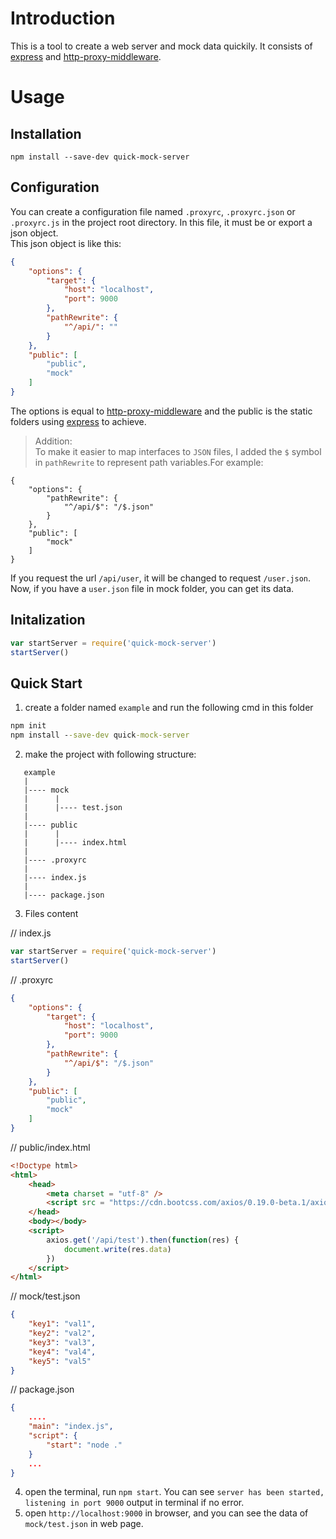 # Introduction
This is a tool to create a web server and mock data quickily. It consists of [express](https://github.com/expressjs/express) and [http-proxy-middleware](https://github.com/chimurai/http-proxy-middleware).  

# Usage
## Installation
`npm install --save-dev quick-mock-server`
## Configuration
You can create a configuration file named `.proxyrc`, `.proxyrc.json` or `.proxyrc.js` in the project root directory. In this file, it must be or export a json object.   
This json object is like this:
```json
{
    "options": {
        "target": {
            "host": "localhost",
            "port": 9000
        },
        "pathRewrite": {
            "^/api/": ""
        }
    },
    "public": [
        "public",
        "mock"
    ]
}
```
The options is equal to [http-proxy-middleware](https://github.com/chimurai/http-proxy-middleware) and the public is the static folders using [express](https://github.com/expressjs/express) to achieve.

> Addition:  
To make it easier to map interfaces to `JSON` files, I added the `$` symbol in `pathRewrite` to represent path variables.For example:
```
{
    "options": {
        "pathRewrite": {
            "^/api/$": "/$.json"
        }
    },
    "public": [
        "mock"
    ]
}
```
If you request the url `/api/user`, it will be changed to request `/user.json`. Now, if you have a `user.json` file in mock folder, you can get its data.


## Initalization
```js
var startServer = require('quick-mock-server')
startServer()
```

## Quick Start
1. create a folder named `example` and run the following cmd in this folder
```cmd
npm init
npm install --save-dev quick-mock-server
```
2. make the project with following structure:
```
   example
   |
   |---- mock
   |      |
   |      |---- test.json
   |
   |---- public
   |      |
   |      |---- index.html
   |
   |---- .proxyrc
   |
   |---- index.js
   |
   |---- package.json
```
3. Files content  

// index.js
```js
var startServer = require('quick-mock-server')
startServer()
```
// .proxyrc
```json
{
    "options": {
        "target": {
            "host": "localhost",
            "port": 9000
        },
        "pathRewrite": {
            "^/api/$": "/$.json"
        }
    },
    "public": [
        "public",
        "mock"
    ]
}
```
// public/index.html
```html
<!Doctype html>
<html>
    <head>
        <meta charset = "utf-8" />
        <script src = "https://cdn.bootcss.com/axios/0.19.0-beta.1/axios.js" />
    </head>
    <body></body>
    <script>
        axios.get('/api/test').then(function(res) {
            document.write(res.data)
        })
    </script>
</html>
```
// mock/test.json
```json
{
    "key1": "val1",
    "key2": "val2",
    "key3": "val3",
    "key4": "val4",
    "key5": "val5"
}
```
// package.json
```json
{
    ....
    "main": "index.js",
    "script": {
        "start": "node ."
    }
    ...
}
```
4. open the terminal, run `npm start`. You can see `server has been started, listening in port 9000` output in terminal if no error.
5. open `http://localhost:9000` in browser, and you can see the data of `mock/test.json` in web page.